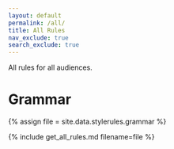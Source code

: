 ```yaml
---
layout: default
permalink: /all/
title: All Rules
nav_exclude: true
search_exclude: true
---
```

All rules for all audiences. 

# Grammar
{% assign file = site.data.stylerules.grammar %}

{% include get_all_rules.md filename=file %}